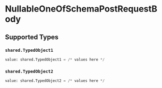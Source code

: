# NullableOneOfSchemaPostRequestBody


## Supported Types

### `shared.TypedObject1`

```python
value: shared.TypedObject1 = /* values here */
```

### `shared.TypedObject2`

```python
value: shared.TypedObject2 = /* values here */
```

